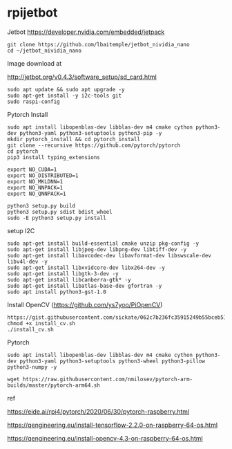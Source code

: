 # rpijetbot
Jetbot https://developer.nvidia.com/embedded/jetpack

```
git clone https://github.com/lbaitemple/jetbot_nividia_nano
cd ~/jetbot_nividia_nano
```

Image download at 

http://jetbot.org/v0.4.3/software_setup/sd_card.html

```
sudo apt update && sudo apt upgrade -y
sudo apt-get install -y i2c-tools git
sudo raspi-config
```
Pytorch Install
```
sudo apt install libopenblas-dev libblas-dev m4 cmake cython python3-dev python3-yaml python3-setuptools python3-pip -y
mkdir pytorch_install && cd pytorch_install
git clone --recursive https://github.com/pytorch/pytorch
cd pytorch
pip3 install typing_extensions

export NO_CUDA=1
export NO_DISTRIBUTED=1
export NO_MKLDNN=1 
export NO_NNPACK=1
export NO_QNNPACK=1

python3 setup.py build
python3 setup.py sdist bdist_wheel
sudo -E python3 setup.py install
```
setup I2C

```
sudo apt-get install build-essential cmake unzip pkg-config -y 
sudo apt-get install libjpeg-dev libpng-dev libtiff-dev -y
sudo apt-get install libavcodec-dev libavformat-dev libswscale-dev libv4l-dev -y
sudo apt-get install libxvidcore-dev libx264-dev -y
sudo apt-get install libgtk-3-dev -y
sudo apt-get install libcanberra-gtk* -y
sudo apt-get install libatlas-base-dev gfortran -y
sudo apt install python3-gst-1.0

```
Install OpenCV (https://github.com/ys7yoo/PiOpenCV)
```
https://gist.githubusercontent.com/sickate/062c7b236fc35915249b55bceb51e3a7/raw/0d13f297af6fa149b46f52b62c888701ab24000b/install_cv.sh
chmod +x install_cv.sh
./install_cv.sh
```

Pytorch
```
sudo apt install libopenblas-dev libblas-dev m4 cmake cython python3-dev python3-yaml python3-setuptools python3-wheel python3-pillow python3-numpy -y

wget https://raw.githubusercontent.com/nmilosev/pytorch-arm-builds/master/pytorch-arm64.sh
```
ref

https://eide.ai/rpi4/pytorch/2020/06/30/pytorch-raspberry.html

https://qengineering.eu/install-tensorflow-2.2.0-on-raspberry-64-os.html

https://qengineering.eu/install-opencv-4.3-on-raspberry-64-os.html

